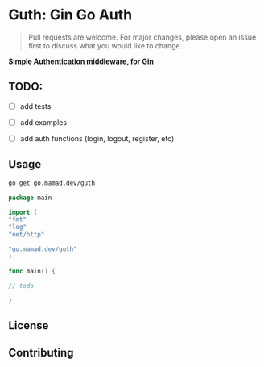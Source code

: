 # Guth: Gin Go Auth

> Pull requests are welcome. For major changes, please open an issue first to discuss what you would like to change.

**Simple Authentication middleware, for [Gin](https://github.com/gin-gonic/gin)**

## TODO:

- [ ] add tests
- [ ] add examples
- [ ] add auth functions (login, logout, register, etc)


## Usage

```bash
go get go.mamad.dev/guth
```

```go
package main

import (
"fmt"
"log"
"net/http"

"go.mamad.dev/guth"
)

func main() {

// todo

}
```

## License


## Contributing

